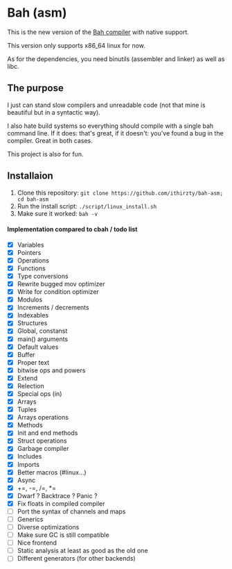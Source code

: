 # Bah (asm)

This is the new version of the [Bah compiler](https://github.com/ithirzty/bah) with native support.

This version only supports x86_64 linux for now.

As for the dependencies, you need binutils (assembler and linker) as well as libc.


## The purpose

I just can stand slow compilers and unreadable code (not that mine is beautiful but in a syntactic way).

I also hate build systems so everything should compile with a single bah command line.
If it does: that's great, if it doesn't: you've found a bug in the compiler. Great in both cases.

This project is also for fun.

## Installaion

1. Clone this repository: `git clone https://github.com/ithirzty/bah-asm; cd bah-asm`
2. Run the install script: `./script/linux_install.sh`
3. Make sure it worked: `bah -v`

#### Implementation compared to cbah / todo list

- [x] Variables
- [x] Pointers
- [x] Operations
- [x] Functions
- [x] Type conversions
- [x] Rewrite bugged mov optimizer
- [x] Write for condition optimizer
- [x] Modulos
- [x] Increments / decrements
- [x] Indexables
- [x] Structures
- [x] Global, constanst
- [x] main() arguments
- [x] Default values
- [x] Buffer
- [x] Proper text
- [x] bitwise ops and powers
- [x] Extend
- [x] Relection
- [x] Special ops (in)
- [x] Arrays
- [x] Tuples
- [x] Arrays operations
- [x] Methods
- [x] Init and end methods
- [x] Struct operations
- [x] Garbage compiler
- [x] Includes
- [x] Imports
- [x] Better macros (#linux...)
- [x] Async
- [x] +=, -=, /=, *=
- [x] Dwarf ? Backtrace ? Panic ?
- [x] Fix floats in compiled compiler
- [ ] Port the syntax of channels and maps
- [ ] Generics
- [ ] Diverse optimizations
- [ ] Make sure GC is still compatible
- [ ] Nice frontend
- [ ] Static analysis at least as good as the old one
- [ ] Different generators (for other backends)